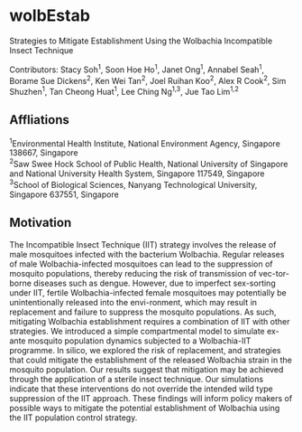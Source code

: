 # wolbEstab
Strategies to Mitigate Establishment Using the Wolbachia Incompatible Insect Technique

Contributors: Stacy Soh<sup>1</sup>, Soon Hoe Ho<sup>1</sup>, Janet Ong<sup>1</sup>, Annabel Seah<sup>1</sup>,  Borame Sue Dickens<sup>2</sup>, Ken Wei Tan<sup>2</sup>, Joel Ruihan Koo<sup>2</sup>, Alex R Cook<sup>2</sup>, Sim Shuzhen<sup>1</sup>, Tan Cheong Huat<sup>1</sup>, Lee Ching Ng<sup>1,3</sup>,  Jue Tao Lim<sup>1,2</sup>
## Affliations
<sup>1</sup>Environmental Health Institute, National Environment Agency, Singapore 138667, Singapore<br/>
<sup>2</sup>Saw Swee Hock School of Public Health, National University of Singapore and National University Health System, Singapore 117549, Singapore<br/>
<sup>3</sup>School of Biological Sciences, Nanyang Technological University, Singapore 637551, Singapore<br/>

## Motivation
The Incompatible Insect Technique (IIT) strategy involves the release of male mosquitoes infected with the bacterium Wolbachia. Regular releases of male Wolbachia-infected mosquitoes can lead to the suppression of mosquito populations, thereby reducing the risk of transmission of vec-tor-borne diseases such as dengue. However, due to imperfect sex-sorting under IIT, fertile Wolbachia-infected female mosquitoes may potentially be unintentionally released into the envi-ronment, which may result in replacement and failure to suppress the mosquito populations. As such, mitigating Wolbachia establishment requires a combination of IIT with other strategies. We introduced a simple compartmental model to simulate ex-ante mosquito population dynamics subjected to a Wolbachia-IIT programme. In silico, we explored the risk of replacement, and strategies that could mitigate the establishment of the released Wolbachia strain in the mosquito population. Our results suggest that mitigation may be achieved through the application of a sterile insect technique. Our simulations indicate that these interventions do not override the intended wild type suppression of the IIT approach. These findings will inform policy makers of possible ways to mitigate the potential establishment of Wolbachia using the IIT population control strategy.
